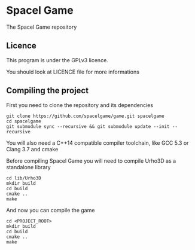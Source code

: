 # Spacel Game

The Spacel Game repository

## Licence

This program is under the GPLv3 licence.

You should look at LICENCE file for more informations

## Compiling the project

First you need to clone the repository and its dependencies

```
git clone https://github.com/spacelgame/game.git spacelgame
cd spacelgame
git submodule sync --recursive && git submodule update --init --recursive
```

You will also need a C++14 compatible compiler toolchain, like GCC 5.3 or Clang 3.7 and cmake

Before compiling Spacel Game you will need to compile Urho3D as a standalone library

```
cd lib/Urho3D
mkdir build
cd build
cmake ..
make
```

And now you can compile the game

```
cd <PROJECT_ROOT>
mkdir build
cd build
cmake ..
make
```
